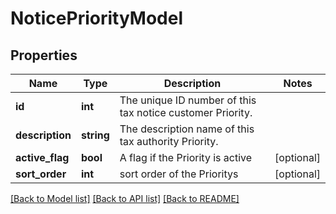 # NoticePriorityModel

## Properties
Name | Type | Description | Notes
------------ | ------------- | ------------- | -------------
**id** | **int** | The unique ID number of this tax notice customer Priority. | 
**description** | **string** | The description name of this tax authority Priority. | 
**active_flag** | **bool** | A flag if the Priority is active | [optional] 
**sort_order** | **int** | sort order of the Prioritys | [optional] 

[[Back to Model list]](../README.md#documentation-for-models) [[Back to API list]](../README.md#documentation-for-api-endpoints) [[Back to README]](../README.md)


